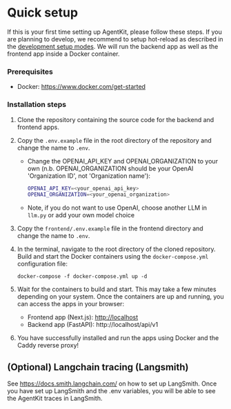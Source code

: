 # Quick setup
If this is your first time setting up AgentKit, please follow these steps. If you are planning to develop, we recommend to setup hot-reload as described in the [development setup modes](docs/setup/setup_development.md). We will run the backend app as well as the frontend app inside a Docker container.

### Prerequisites
- Docker: https://www.docker.com/get-started

### Installation steps

1. Clone the repository containing the source code for the backend and frontend apps.

2. Copy the `.env.example` file in the root directory of the repository and change the name to `.env`.
   - Change the OPENAI_API_KEY and OPENAI_ORGANIZATION to your own (n.b. OPENAI_ORGANIZATION should be your OpenAI 'Organization ID', not 'Organization name'):
      ```sh
      OPENAI_API_KEY=<your_openai_api_key>
      OPENAI_ORGANIZATION=<your_openai_organization>
      ```
   - Note, if you do not want to use OpenAI, choose another LLM in `llm.py` or add your own model choice
3. Copy the `frontend/.env.example` file in the frontend directory and change the name to `.env`.

4. In the terminal, navigate to the root directory of the cloned repository. Build and start the Docker containers using the `docker-compose.yml` configuration file:
   ```
   docker-compose -f docker-compose.yml up -d
   ```

5. Wait for the containers to build and start. This may take a few minutes depending on your system. Once the containers are up and running, you can access the apps in your browser:
   - Frontend app (Next.js): [http://localhost](http://localhost/)
   - Backend app (FastAPI): http://localhost/api/v1

6. You have successfully installed and run the apps using Docker and the Caddy reverse proxy!

## (Optional) Langchain tracing (Langsmith)

See https://docs.smith.langchain.com/ on how to set up LangSmith. Once you have set up LangSmith and the .env variables, you will be able to see the AgentKit traces in LangSmith.
